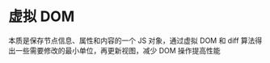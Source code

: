 # 虚拟 DOM [](#virtualDOM)

本质是保存节点信息、属性和内容的一个 JS 对象，通过虚拟 DOM 和 diff 算法得出一些需要修改的最小单位，再更新视图，减少 DOM 操作提高性能
